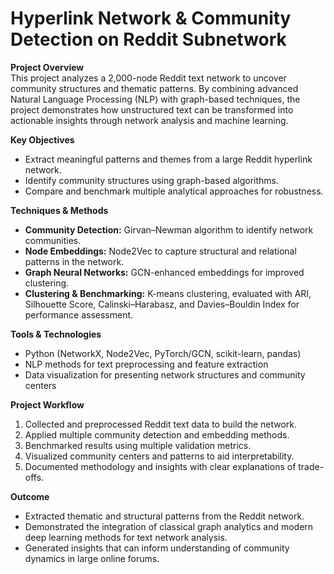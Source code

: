 # Hyperlink Network & Community Detection on Reddit Subnetwork

**Project Overview**  
This project analyzes a 2,000-node Reddit text network to uncover community structures and thematic patterns. By combining advanced Natural Language Processing (NLP) with graph-based techniques, the project demonstrates how unstructured text can be transformed into actionable insights through network analysis and machine learning.

**Key Objectives**
- Extract meaningful patterns and themes from a large Reddit hyperlink network.
- Identify community structures using graph-based algorithms.
- Compare and benchmark multiple analytical approaches for robustness.

**Techniques & Methods**
- **Community Detection:** Girvan–Newman algorithm to identify network communities.
- **Node Embeddings:** Node2Vec to capture structural and relational patterns in the network.
- **Graph Neural Networks:** GCN-enhanced embeddings for improved clustering.
- **Clustering & Benchmarking:** K-means clustering, evaluated with ARI, Silhouette Score, Calinski–Harabasz, and Davies–Bouldin Index for performance assessment.

**Tools & Technologies**
- Python (NetworkX, Node2Vec, PyTorch/GCN, scikit-learn, pandas)
- NLP methods for text preprocessing and feature extraction
- Data visualization for presenting network structures and community centers

**Project Workflow**
1. Collected and preprocessed Reddit text data to build the network.
2. Applied multiple community detection and embedding methods.
3. Benchmarked results using multiple validation metrics.
4. Visualized community centers and patterns to aid interpretability.
5. Documented methodology and insights with clear explanations of trade-offs.

**Outcome**
- Extracted thematic and structural patterns from the Reddit network.
- Demonstrated the integration of classical graph analytics and modern deep learning methods for text network analysis.
- Generated insights that can inform understanding of community dynamics in large online forums.



